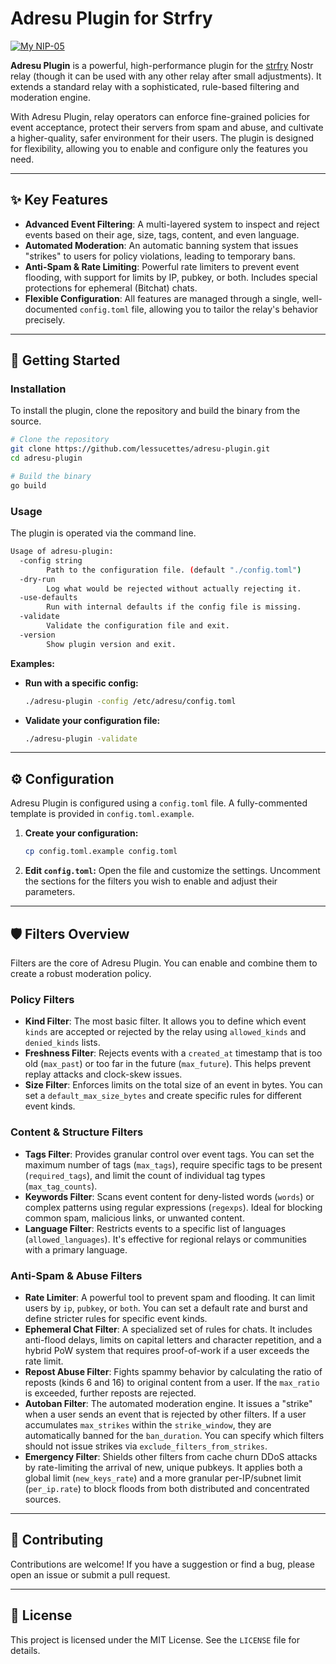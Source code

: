 
# Adresu Plugin for Strfry

[![My NIP-05](https://img.shields.io/badge/NIP--05-__@dukenukemmustdie.com-8E44AD?logo=nostr&logoColor=white)](https://dukenukemmustdie.com)

**Adresu Plugin** is a powerful, high-performance plugin for the [strfry](https://github.com/hoytech/strfry) Nostr relay (though it can be used with any other relay after small adjustments). It extends a standard relay with a sophisticated, rule-based filtering and moderation engine.

With Adresu Plugin, relay operators can enforce fine-grained policies for event acceptance, protect their servers from spam and abuse, and cultivate a higher-quality, safer environment for their users. The plugin is designed for flexibility, allowing you to enable and configure only the features you need.

-----

## ✨ Key Features

  * **Advanced Event Filtering**: A multi-layered system to inspect and reject events based on their age, size, tags, content, and even language.
  * **Automated Moderation**: An automatic banning system that issues "strikes" to users for policy violations, leading to temporary bans.
  * **Anti-Spam & Rate Limiting**: Powerful rate limiters to prevent event flooding, with support for limits by IP, pubkey, or both. Includes special protections for ephemeral (Bitchat) chats.
  * **Flexible Configuration**: All features are managed through a single, well-documented `config.toml` file, allowing you to tailor the relay's behavior precisely.

-----

## 🚀 Getting Started

### Installation

To install the plugin, clone the repository and build the binary from the source.

```bash
# Clone the repository
git clone https://github.com/lessucettes/adresu-plugin.git
cd adresu-plugin

# Build the binary
go build
```

### Usage

The plugin is operated via the command line.

```bash
Usage of adresu-plugin:
  -config string
        Path to the configuration file. (default "./config.toml")
  -dry-run
        Log what would be rejected without actually rejecting it.
  -use-defaults
        Run with internal defaults if the config file is missing.
  -validate
        Validate the configuration file and exit.
  -version
        Show plugin version and exit.
```

**Examples:**

  * **Run with a specific config:**

    ```bash
    ./adresu-plugin -config /etc/adresu/config.toml
    ```

  * **Validate your configuration file:**

    ```bash
    ./adresu-plugin -validate
    ```

-----

## ⚙️ Configuration

Adresu Plugin is configured using a `config.toml` file. A fully-commented template is provided in `config.toml.example`.

1.  **Create your configuration:**

    ```bash
    cp config.toml.example config.toml
    ```

2.  **Edit `config.toml`:** Open the file and customize the settings. Uncomment the sections for the filters you wish to enable and adjust their parameters.

-----

## 🛡️ Filters Overview

Filters are the core of Adresu Plugin. You can enable and combine them to create a robust moderation policy.

### Policy Filters

  * **Kind Filter**: The most basic filter. It allows you to define which event `kinds` are accepted or rejected by the relay using `allowed_kinds` and `denied_kinds` lists.
  * **Freshness Filter**: Rejects events with a `created_at` timestamp that is too old (`max_past`) or too far in the future (`max_future`). This helps prevent replay attacks and clock-skew issues.
  * **Size Filter**: Enforces limits on the total size of an event in bytes. You can set a `default_max_size_bytes` and create specific rules for different event kinds.

### Content & Structure Filters

  * **Tags Filter**: Provides granular control over event tags. You can set the maximum number of tags (`max_tags`), require specific tags to be present (`required_tags`), and limit the count of individual tag types (`max_tag_counts`).
  * **Keywords Filter**: Scans event content for deny-listed words (`words`) or complex patterns using regular expressions (`regexps`). Ideal for blocking common spam, malicious links, or unwanted content.
  * **Language Filter**: Restricts events to a specific list of languages (`allowed_languages`). It's effective for regional relays or communities with a primary language.

### Anti-Spam & Abuse Filters

  * **Rate Limiter**: A powerful tool to prevent spam and flooding. It can limit users by `ip`, `pubkey`, or `both`. You can set a default rate and burst and define stricter rules for specific event kinds.
  * **Ephemeral Chat Filter**: A specialized set of rules for chats. It includes anti-flood delays, limits on capital letters and character repetition, and a hybrid PoW system that requires proof-of-work if a user exceeds the rate limit.
  * **Repost Abuse Filter**: Fights spammy behavior by calculating the ratio of reposts (kinds 6 and 16) to original content from a user. If the `max_ratio` is exceeded, further reposts are rejected.
  * **Autoban Filter**: The automated moderation engine. It issues a "strike" when a user sends an event that is rejected by other filters. If a user accumulates `max_strikes` within the `strike_window`, they are automatically banned for the `ban_duration`. You can specify which filters should not issue strikes via `exclude_filters_from_strikes`.
  * **Emergency Filter**: Shields other filters from cache churn DDoS attacks by rate-limiting the arrival of new, unique pubkeys. It applies both a global limit (`new_keys_rate`) and a more granular per-IP/subnet limit (`per_ip.rate`) to block floods from both distributed and concentrated sources.

-----

## 🤝 Contributing

Contributions are welcome\! If you have a suggestion or find a bug, please open an issue or submit a pull request.

-----

## 📄 License

This project is licensed under the MIT License. See the `LICENSE` file for details.

